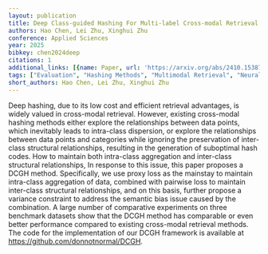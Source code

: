 ```yaml
---
layout: publication
title: Deep Class-guided Hashing For Multi-label Cross-modal Retrieval
authors: Hao Chen, Lei Zhu, Xinghui Zhu
conference: Applied Sciences
year: 2025
bibkey: chen2024deep
citations: 1
additional_links: [{name: Paper, url: 'https://arxiv.org/abs/2410.15387'}]
tags: ["Evaluation", "Hashing Methods", "Multimodal Retrieval", "Neural Hashing", "Similarity Search", "Tools & Libraries"]
short_authors: Hao Chen, Lei Zhu, Xinghui Zhu
---
```

Deep hashing, due to its low cost and efficient retrieval advantages, is
widely valued in cross-modal retrieval. However, existing cross-modal hashing
methods either explore the relationships between data points, which inevitably
leads to intra-class dispersion, or explore the relationships between data
points and categories while ignoring the preservation of inter-class structural
relationships, resulting in the generation of suboptimal hash codes. How to
maintain both intra-class aggregation and inter-class structural relationships,
In response to this issue, this paper proposes a DCGH method. Specifically, we
use proxy loss as the mainstay to maintain intra-class aggregation of data,
combined with pairwise loss to maintain inter-class structural relationships,
and on this basis, further propose a variance constraint to address the
semantic bias issue caused by the combination. A large number of comparative
experiments on three benchmark datasets show that the DCGH method has
comparable or even better performance compared to existing cross-modal
retrieval methods. The code for the implementation of our DCGH framework is
available at https://github.com/donnotnormal/DCGH.